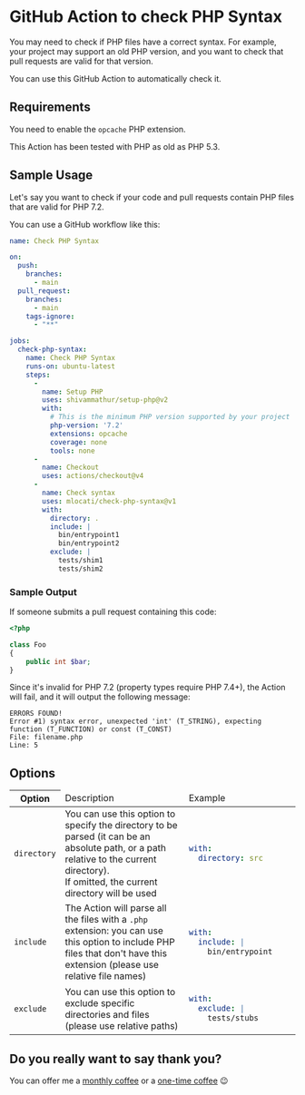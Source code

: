 # GitHub Action to check PHP Syntax

You may need to check if PHP files have a correct syntax.
For example, your project may support an old PHP version, and you want to check that pull requests are valid for that version.

You can use this GitHub Action to automatically check it.


## Requirements

You need to enable the `opcache` PHP extension.

This Action has been tested with PHP as old as PHP 5.3.


## Sample Usage

Let's say you want to check if your code and pull requests contain PHP files that are valid for PHP 7.2.

You can use a GitHub workflow like this:

```yaml
name: Check PHP Syntax

on:
  push:
    branches:
      - main
  pull_request:
    branches:
      - main
    tags-ignore:
      - "**"

jobs:
  check-php-syntax:
    name: Check PHP Syntax
    runs-on: ubuntu-latest
    steps:
      -
        name: Setup PHP
        uses: shivammathur/setup-php@v2
        with:
          # This is the minimum PHP version supported by your project
          php-version: '7.2'
          extensions: opcache
          coverage: none
          tools: none
      -
        name: Checkout
        uses: actions/checkout@v4
      -
        name: Check syntax
        uses: mlocati/check-php-syntax@v1
        with:
          directory: .
          include: |
            bin/entrypoint1
            bin/entrypoint2
          exclude: |
            tests/shim1
            tests/shim2
```

### Sample Output

If someone submits a pull request containing this code:

```php
<?php

class Foo
{
    public int $bar;
}
```

Since it's invalid for PHP 7.2 (property types require PHP 7.4+), the Action will fail, and it will output the following message:

```
ERRORS FOUND!
Error #1) syntax error, unexpected 'int' (T_STRING), expecting function (T_FUNCTION) or const (T_CONST)
File: filename.php
Line: 5
```


## Options

<table>
  <thead>
    <tr>
      <th>Option</td>
      <td>Description</td>
      <td style="width: 180px">Example</td>
    </tr>
  </thead>
  <tbody>
    <tr>
      <td><code>directory</code></td>
      <td>
        You can use this option to specify the directory to be parsed (it can be an absolute path, or a path relative to the current directory).<br />
        If omitted, the current directory will be used
      </td>
<td>
    
```yaml
with:
  directory: src
```

</td>
    </tr>
    <tr>
      <td><code>include</code></td>
      <td>
        The Action will parse all the files with a <code>.php</code> extension: you can use this option to include PHP files that don't have this extension (please use relative file names)
      </td>
<td>
    
```yaml
with:
  include: |
    bin/entrypoint
```

</td>
    </tr>
    <tr>
      <td><code>exclude</code></td>
      <td>
        You can use this option to exclude specific directories and files (please use relative paths)
      </td>
<td>
    
```yaml
with:
  exclude: |
    tests/stubs
```

</td>
    </tr>

  </tbody>
</table>


## Do you really want to say thank you?

You can offer me a [monthly coffee](https://github.com/sponsors/mlocati) or a [one-time coffee](https://paypal.me/mlocati) :wink:
